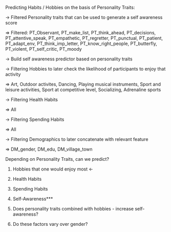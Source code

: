 Predicting Habits / Hobbies on the basis of Personality Traits:

-> Filtered Personality traits that can be used to generate a self awareness score

=> Filtered: PT_Observant, PT_make_list, PT_think_ahead, PT_decisions, PT_attentive_speak, PT_empathetic, PT_regretter, PT_punctual, PT_patient, PT_adapt_env, PT_think_imp_letter, PT_know_right_people, PT_butterfly, PT_violent, PT_self_critic, PT_moody

-> Build self awareness predictor based on personality traits

-> Filtering Hobbies to later check the likelihood of participants to enjoy that activity

=> Art, Outdoor activites, Dancing, Playing musical instruments, Sport and leisure activities, Sport at competitive level, Socializing, Adrenaline sports

-> Filtering Health Habits

=> All

-> Filtering Spending Habits

=> All

-> Filtering Demographics to later concatenate with relevant feature

=> DM_gender, DM_edu, DM_village_town


Depending on Personality Traits, can we predict?

1. Hobbies that one would enjoy most <-

2. Health Habits

3. Spending Habits

4. Self-Awareness***

5. Does personality traits combined with hobbies - increase self-awareness?

6. Do these factors vary over gender?

